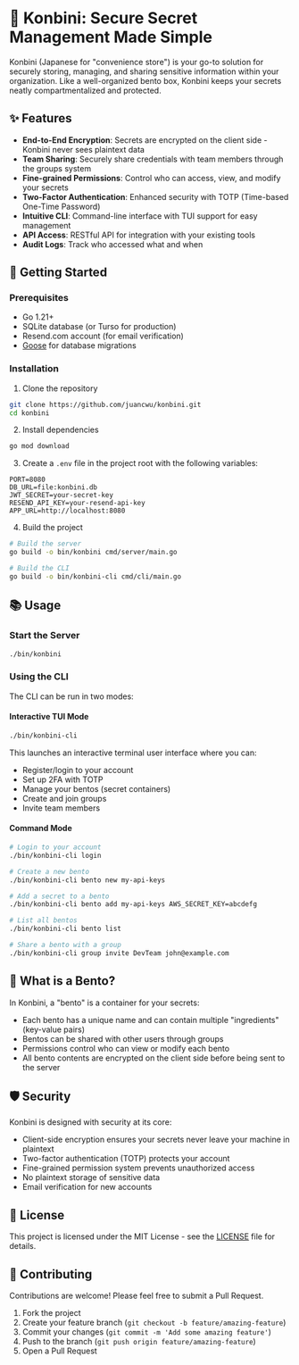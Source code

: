 # 🍱 Konbini: Secure Secret Management Made Simple

Konbini (Japanese for "convenience store") is your go-to solution for securely storing, managing, and sharing sensitive information within your organization. Like a well-organized bento box, Konbini keeps your secrets neatly compartmentalized and protected.

## ✨ Features

- **End-to-End Encryption**: Secrets are encrypted on the client side - Konbini never sees plaintext data
- **Team Sharing**: Securely share credentials with team members through the groups system
- **Fine-grained Permissions**: Control who can access, view, and modify your secrets
- **Two-Factor Authentication**: Enhanced security with TOTP (Time-based One-Time Password)
- **Intuitive CLI**: Command-line interface with TUI support for easy management
- **API Access**: RESTful API for integration with your existing tools
- **Audit Logs**: Track who accessed what and when

## 🚀 Getting Started

### Prerequisites

- Go 1.21+
- SQLite database (or Turso for production)
- Resend.com account (for email verification)
- [Goose](https://github.com/pressly/goose) for database migrations

### Installation

1. Clone the repository

```bash
git clone https://github.com/juancwu/konbini.git
cd konbini
```

2. Install dependencies

```bash
go mod download
```

3. Create a `.env` file in the project root with the following variables:

```
PORT=8080
DB_URL=file:konbini.db
JWT_SECRET=your-secret-key
RESEND_API_KEY=your-resend-api-key
APP_URL=http://localhost:8080
```

4. Build the project

```bash
# Build the server
go build -o bin/konbini cmd/server/main.go

# Build the CLI
go build -o bin/konbini-cli cmd/cli/main.go
```

## 📚 Usage

### Start the Server

```bash
./bin/konbini
```

### Using the CLI

The CLI can be run in two modes:

#### Interactive TUI Mode

```bash
./bin/konbini-cli
```

This launches an interactive terminal user interface where you can:

- Register/login to your account
- Set up 2FA with TOTP
- Manage your bentos (secret containers)
- Create and join groups
- Invite team members

#### Command Mode

```bash
# Login to your account
./bin/konbini-cli login

# Create a new bento
./bin/konbini-cli bento new my-api-keys

# Add a secret to a bento
./bin/konbini-cli bento add my-api-keys AWS_SECRET_KEY=abcdefg

# List all bentos
./bin/konbini-cli bento list

# Share a bento with a group
./bin/konbini-cli group invite DevTeam john@example.com
```

## 🎯 What is a Bento?

In Konbini, a "bento" is a container for your secrets:

- Each bento has a unique name and can contain multiple "ingredients" (key-value pairs)
- Bentos can be shared with other users through groups
- Permissions control who can view or modify each bento
- All bento contents are encrypted on the client side before being sent to the server

## 🛡️ Security

Konbini is designed with security at its core:

- Client-side encryption ensures your secrets never leave your machine in plaintext
- Two-factor authentication (TOTP) protects your account
- Fine-grained permission system prevents unauthorized access
- No plaintext storage of sensitive data
- Email verification for new accounts

## 📝 License

This project is licensed under the MIT License - see the [LICENSE](LICENSE) file for details.

## 🤝 Contributing

Contributions are welcome! Please feel free to submit a Pull Request.

1. Fork the project
2. Create your feature branch (`git checkout -b feature/amazing-feature`)
3. Commit your changes (`git commit -m 'Add some amazing feature'`)
4. Push to the branch (`git push origin feature/amazing-feature`)
5. Open a Pull Request

